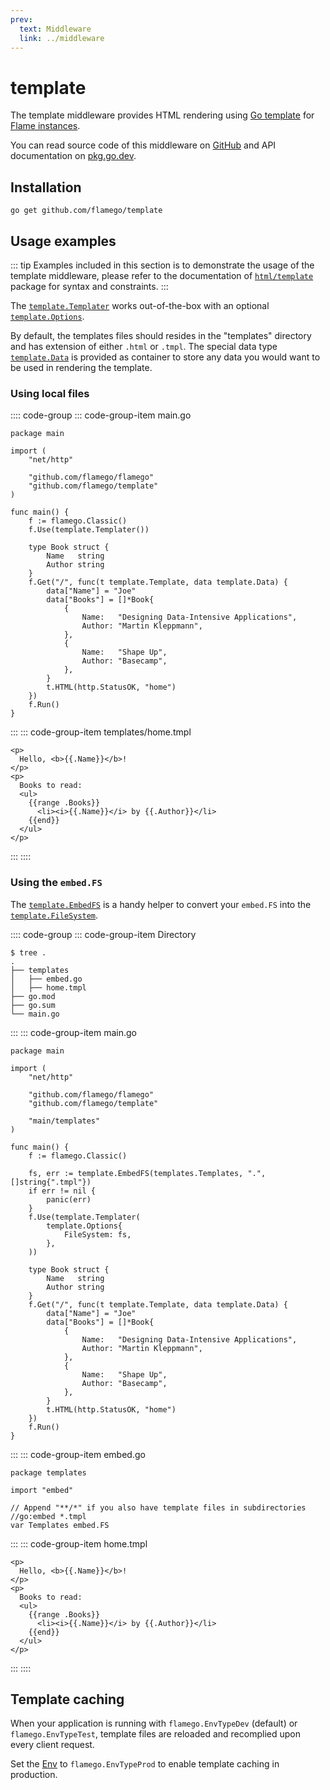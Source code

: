 ```yaml
---
prev:
  text: Middleware
  link: ../middleware
---
```


# template

The template middleware provides HTML rendering using [Go template](https://pkg.go.dev/html/template) for [Flame instances](../core-concepts.md#instances).

You can read source code of this middleware on [GitHub](https://github.com/flamego/template) and API documentation on [pkg.go.dev](https://pkg.go.dev/github.com/flamego/template?tab=doc).

## Installation

```:no-line-numbers
go get github.com/flamego/template
```

## Usage examples

::: tip
Examples included in this section is to demonstrate the usage of the template middleware, please refer to the documentation of [`html/template`](https://pkg.go.dev/html/template) package for syntax and constraints.
:::

The [`template.Templater`](https://pkg.go.dev/github.com/flamego/template#Templater) works out-of-the-box with an optional [`template.Options`](https://pkg.go.dev/github.com/flamego/template#Options).

By default, the templates files should resides in the "templates" directory and has extension of either `.html` or `.tmpl`. The special data type [`template.Data`](https://pkg.go.dev/github.com/flamego/template#Data) is provided as container to store any data you would want to be used in rendering the template.

### Using local files

:::: code-group
::: code-group-item main.go
```go:no-line-numbers
package main

import (
	"net/http"

	"github.com/flamego/flamego"
	"github.com/flamego/template"
)

func main() {
	f := flamego.Classic()
	f.Use(template.Templater())

	type Book struct {
		Name   string
		Author string
	}
	f.Get("/", func(t template.Template, data template.Data) {
		data["Name"] = "Joe"
		data["Books"] = []*Book{
			{
				Name:   "Designing Data-Intensive Applications",
				Author: "Martin Kleppmann",
			},
			{
				Name:   "Shape Up",
				Author: "Basecamp",
			},
		}
		t.HTML(http.StatusOK, "home")
	})
	f.Run()
}
```
:::
::: code-group-item templates/home.tmpl
```html:no-line-numbers
<p>
  Hello, <b>{{.Name}}</b>!
</p>
<p>
  Books to read:
  <ul>
    {{range .Books}}
      <li><i>{{.Name}}</i> by {{.Author}}</li>
    {{end}}
  </ul>
</p>
```
:::
::::

### Using the `embed.FS`

The [`template.EmbedFS`](https://pkg.go.dev/github.com/flamego/template#EmbedFS) is a handy helper to convert your `embed.FS` into the [`template.FileSystem`](https://pkg.go.dev/github.com/flamego/template#FileSystem).

:::: code-group
::: code-group-item Directory
```:no-line-numbers
$ tree .
.
├── templates
│   ├── embed.go
│   ├── home.tmpl
├── go.mod
├── go.sum
└── main.go
```
:::
::: code-group-item main.go
```go:no-line-numbers
package main

import (
	"net/http"

	"github.com/flamego/flamego"
	"github.com/flamego/template"

	"main/templates"
)

func main() {
	f := flamego.Classic()

	fs, err := template.EmbedFS(templates.Templates, ".", []string{".tmpl"})
	if err != nil {
		panic(err)
	}
	f.Use(template.Templater(
		template.Options{
			FileSystem: fs,
		},
	))

	type Book struct {
		Name   string
		Author string
	}
	f.Get("/", func(t template.Template, data template.Data) {
		data["Name"] = "Joe"
		data["Books"] = []*Book{
			{
				Name:   "Designing Data-Intensive Applications",
				Author: "Martin Kleppmann",
			},
			{
				Name:   "Shape Up",
				Author: "Basecamp",
			},
		}
		t.HTML(http.StatusOK, "home")
	})
	f.Run()
}
```
:::
::: code-group-item embed.go
```go:no-line-numbers
package templates

import "embed"

// Append "**/*" if you also have template files in subdirectories
//go:embed *.tmpl
var Templates embed.FS
```
:::
::: code-group-item home.tmpl
```html:no-line-numbers
<p>
  Hello, <b>{{.Name}}</b>!
</p>
<p>
  Books to read:
  <ul>
    {{range .Books}}
      <li><i>{{.Name}}</i> by {{.Author}}</li>
    {{end}}
  </ul>
</p>
```
:::
::::

## Template caching

When your application is running with `flamego.EnvTypeDev` (default) or `flamego.EnvTypeTest`, template files are reloaded and recomplied upon every client request.

Set the [Env](../core-concepts.md#env) to `flamego.EnvTypeProd` to enable template caching in production.
